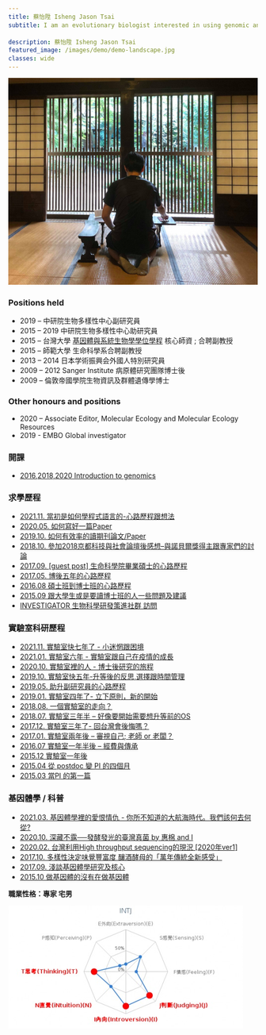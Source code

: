 ```yaml
---
title: 蔡怡陞 Isheng Jason Tsai
subtitle: I am an evolutionary biologist interested in using genomic and bioinformatic tools to study how pathogenic microorganisms – especially eukaryotic pathogens – adapt to the unique environment of their hosts.

description: 蔡怡陞 Isheng Jason Tsai
featured_image: /images/demo/demo-landscape.jpg
classes: wide 
---
```


![](/images/pi/2018SMBE-768x635.png)

### Positions held


* 2019 – 中研院生物多樣性中心副研究員
* 2015 – 2019 中研院生物多樣性中心助研究員
* 2015 – 台灣大學 [基因體與系統生物學學位學程](http://gsb.lifescience.ntu.edu.tw/) 核心師資 ; 合聘副教授
* 2015 – 師範大學 生命科學系合聘副教授
* 2013 – 2014 日本学術振興会外國人特別研究員
* 2009 – 2012 Sanger Institute 病原體研究團隊博士後
* 2009 – 倫敦帝國學院生物資訊及群體遺傳學博士


### Other honours and positions

* 2020 – Associate Editor, Molecular Ecology and Molecular Ecology Resources
* 2019 - EMBO Global investigator


### 開課

* [2016,2018,2020  Introduction to genomics](https://introtogenomics.readthedocs.io/en/latest/)

### 求學歷程

* [2021.11. 當初是如何學程式語言的-心路歷程跟想法](https://dogoodscience.biodiv.tw/2021/11/18/howtocode/)
* [2020.05. 如何寫好一篇Paper](https://dogoodscience.biodiv.tw/2020/05/15/howtowriteapaper/)
* [2019.10. 如何有效率的讀期刊論文/Paper](https://dogoodscience.biodiv.tw/2019/08/21/howtoreadapaper/)
* [2018.10. 參加2018京都科技與社會論壇後感想–與諾貝爾獎得主跟專家們的討論](https://dogoodscience.biodiv.tw/2018/10/10/stsmeeting/)
* [2017.09. \[guest post\] 生命科學院畢業碩士的心路歷程](https://dogoodscience.biodiv.tw/2017/10/01/dangguestpost/)
* [2017.05. 博後五年的心路歷程](https://dogoodscience.biodiv.tw/2017/05/29/lifeofbeingapostdoc/)
* [2016.08  碩士班到博士班的心路歷程](https://dogoodscience.biodiv.tw/2016/08/22/phdlife/)
* [2015.09 跟大學生或是要讀博士班的人一些問題及建議](https://dogoodscience.biodiv.tw/2015/08/31/advicetostudents/)
* [INVESTIGATOR 生物科學研發策進社群 訪問](https://investigator.tw/1593/1593-2/)

### 實驗室科研歷程

* [2021.11. 實驗室快七年了 - 小迷惘跟困境](https://ishengtsai.blogspot.com/2021/11/blog-post.html)
* [2021.01. 實驗室六年 - 實驗室跟自己在疫情的成長](https://ishengtsai.blogspot.com/2021/01/blog-post.html)
* [2020.10. 實驗室裡的人 - 博士後研究的旅程](https://ishengtsai.blogspot.com/2020/10/blog-post.html)
* [2019.10. 實驗室快五年-升等後的反思,選擇跟時間管理](https://ishengtsai.blogspot.com/2019/10/blog-post.html)
* [2019.05. 助升副研究員的心路歷程](https://ishengtsai.blogspot.com/2019/05/pi-paper-2015.html)
* [2019.01. 實驗室四年了- 立下原則，新的開始](https://ishengtsai.blogspot.com/2019/01/blog-post.html)
* [2018.08. 一個實驗室的走向？](https://dogoodscience.biodiv.tw/2018/08/05/pidirection/)
* [2018.07. 實驗室三年半 – 好像要開始需要想升等前的OS](http://ishengtsai.blogspot.com/2018/07/os.html)
* [2017.12. 實驗室三年了- 回台灣會後悔嗎？](http://ishengtsai.blogspot.tw/2017/12/blog-post.html)
* [2017.01. 實驗室兩年後 – 審視自己; 老師 or 老闆？](http://ishengtsai.blogspot.tw/2017/01/or.html)
* [2016.07  實驗室一年半後 – 經費與傳承](http://ishengtsai.blogspot.tw/2016/07/blog-post.html)
* [2015.12  實驗室一年後](http://ishengtsai.blogspot.tw/2015/12/blog-post.html)
* [2015.04  從 postdoc 變 PI 的四個月](http://ishengtsai.blogspot.tw/2015/04/postdoc-pi.html)
* [2015.03  當PI 的第一篇](http://ishengtsai.blogspot.tw/2015/02/pi.html)


### 基因體學 / 科普

* [2021.03. 基因體學裡的愛恨情仇 - 你所不知道的大航海時代。我們該何去何從?](https://ishengtsai.blogspot.com/2021/03/blog-post.html)
* [2020.10. 深藏不露──發酵發光的臺灣真菌 by 惠棉 and I](https://www.biodiv.tw/zh_popscience-20210628102246)
* [2020.02. 台灣利用High throughput sequencing的現況 \[2020年ver1\]](https://ishengtsai.blogspot.com/2020/02/2020ver1.html)
* [2017.10. 多樣性決定味覺豐富度 釀酒酵母的「萬年傳統全新感受」](https://e-info.org.tw/node/208177)
* [2017.09. 淺談基因體學研究及核心](http://ishengtsai.blogspot.tw/2017/09/blog-post.html)
* [2015.10  做基因體的沒有在做基因體](http://ishengtsai.blogspot.tw/2015/10/blog-post.html)
  




**職業性格：專家 宅男**

![](/images/pi/personalitytest.jpg)

